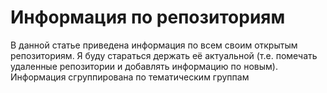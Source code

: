 # Информация по репозиториям

В данной статье приведена информация по всем своим открытым репозиториям. Я буду стараться держать её актуальной (т.е. помечать удаленные репозитории и добавлять информацию по новым). Информация сгруппирована по тематическим группам


